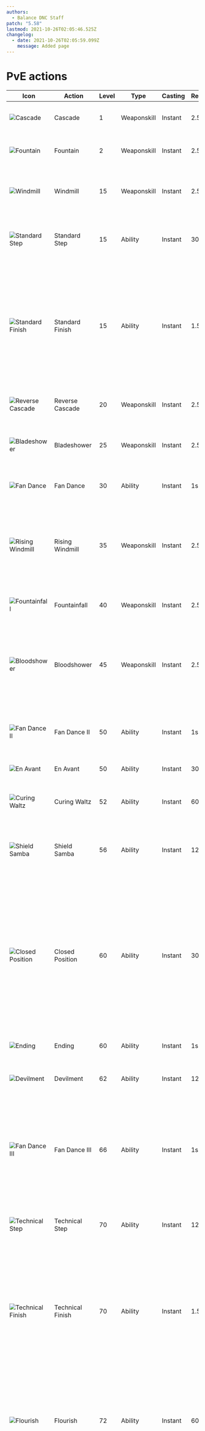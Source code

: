 ```yaml
---
authors:
  - Balance DNC Staff
patch: "5.58"
lastmod: 2021-10-26T02:05:46.525Z
changelog:
  - date: 2021-10-26T02:05:59.099Z
    message: Added page
---
```

# PvE actions

| Icon                                                            | Action           | Level | Type        | Casting | Recast | Description                                                                                                                                                                                                       |
| --------------------------------------------------------------- | ---------------- | ----- | ----------- | ------- | ------ | ----------------------------------------------------------------------------------------------------------------------------------------------------------------------------------------------------------------- |
| ![Cascade](https://xivapi.com/i/003000/003451_hr1.png)          | Cascade          | 1     | Weaponskill | Instant | 2.5s   | Delivers an attack with a potency of 250.                                                                                                                                                                         |
| ![Fountain](https://xivapi.com/i/003000/003452_hr1.png)         | Fountain         | 2     | Weaponskill | Instant | 2.5s   | Delivers an attack with a potency of 100.                                                                                                                                                                         |
| ![Windmill](https://xivapi.com/i/003000/003453_hr1.png)         | Windmill         | 15    | Weaponskill | Instant | 2.5s   | Delivers an attack with a potency of 150 to all nearby enemies.                                                                                                                                                   |
| ![Standard Step](https://xivapi.com/i/003000/003454_hr1.png)    | Standard Step    | 15    | Ability     | Instant | 30s    | Begin dancing, granting yourself Standard Step.                                                                                                                                                                   |
| ![Standard Finish](https://xivapi.com/i/003000/003459_hr1.png)  | Standard Finish  | 15    | Ability     | Instant | 1.5s   | Delivers an attack to all nearby enemies. Potency varies with number of successful steps, dealing full potency for the first enemy, and 75% less for all remaining enemies.                                       |
| ![Reverse Cascade](https://xivapi.com/i/003000/003460_hr1.png)  | Reverse Cascade  | 20    | Weaponskill | Instant | 2.5s   | Delivers an attack with a potency of 300.                                                                                                                                                                         |
| ![Bladeshower](https://xivapi.com/i/003000/003461_hr1.png)      | Bladeshower      | 25    | Weaponskill | Instant | 2.5s   | Delivers an attack with a potency of 100 to all nearby enemies.                                                                                                                                                   |
| ![Fan Dance](https://xivapi.com/i/003000/003462_hr1.png)        | Fan Dance        | 30    | Ability     | Instant | 1s     | Delivers an attack with a potency of 150.                                                                                                                                                                         |
| ![Rising Windmill](https://xivapi.com/i/003000/003463_hr1.png)  | Rising Windmill  | 35    | Weaponskill | Instant | 2.5s   | Delivers an attack to all nearby enemies with a potency of 300 for the first enemy, and 50% less for all remaining enemies.                                                                                       |
| ![Fountainfall](https://xivapi.com/i/003000/003464_hr1.png)     | Fountainfall     | 40    | Weaponskill | Instant | 2.5s   | Delivers an attack with a potency of 350.                                                                                                                                                                         |
| ![Bloodshower](https://xivapi.com/i/003000/003465_hr1.png)      | Bloodshower      | 45    | Weaponskill | Instant | 2.5s   | Delivers an attack to all nearby enemies with a potency of 350 for the first enemy, and 50% less for all remaining enemies.                                                                                       |
| ![Fan Dance II](https://xivapi.com/i/003000/003466_hr1.png)     | Fan Dance II     | 50    | Ability     | Instant | 1s     | Delivers an attack with a potency of 100 to all nearby enemies.                                                                                                                                                   |
| ![En Avant](https://xivapi.com/i/003000/003467_hr1.png)         | En Avant         | 50    | Ability     | Instant | 30s    | Quickly dash 10 yalms forward.                                                                                                                                                                                    |
| ![Curing Waltz](https://xivapi.com/i/003000/003468_hr1.png)     | Curing Waltz     | 52    | Ability     | Instant | 60s    | Restores own HP and the HP of all nearby party members.                                                                                                                                                           |
| ![Shield Samba](https://xivapi.com/i/003000/003469_hr1.png)     | Shield Samba     | 56    | Ability     | Instant | 120s   | Reduces damage taken by self and nearby party members by 10%.                                                                                                                                                     |
| ![Closed Position](https://xivapi.com/i/003000/003470_hr1.png)  | Closed Position  | 60    | Ability     | Instant | 30s    | Grants you Closed Position and designates a party member as your Dance Partner, allowing you to share the effects of Standard Finish, Devilment, and Curing Waltz with said party member. Effect ends upon reuse. |
| ![Ending](https://xivapi.com/i/003000/003478_hr1.png)           | Ending           | 60    | Ability     | Instant | 1s     | Ends dance with your partner.                                                                                                                                                                                     |
| ![Devilment](https://xivapi.com/i/003000/003471_hr1.png)        | Devilment        | 62    | Ability     | Instant | 120s   | Increases critical hit rate and direct hit rate by 20%.                                                                                                                                                           |
| ![Fan Dance III](https://xivapi.com/i/003000/003472_hr1.png)    | Fan Dance III    | 66    | Ability     | Instant | 1s     | Delivers an attack to target and all enemies nearby it with a potency of 200 for the first enemy, and 50% less for all remaining enemies.                                                                         |
| ![Technical Step](https://xivapi.com/i/003000/003473_hr1.png)   | Technical Step   | 70    | Ability     | Instant | 120s   | Begin dancing, granting yourself Technical Step.                                                                                                                                                                  |
| ![Technical Finish](https://xivapi.com/i/003000/003474_hr1.png) | Technical Finish | 70    | Ability     | Instant | 1.5s   | Delivers an attack to all nearby enemies. Potency varies with number of successful steps, dealing full potency for the first enemy, and 75% less for all remaining enemies.                                       |
| ![Flourish](https://xivapi.com/i/003000/003475_hr1.png)         | Flourish         | 72    | Ability     | Instant | 60s    | Grants you the effects of Flourishing Cascade, Flourishing Fountain, Flourishing Windmill, Flourishing Shower, and Flourishing Fan Dance.                                                                         |
| ![Saber Dance](https://xivapi.com/i/003000/003476_hr1.png)      | Saber Dance      | 76    | Ability     | Instant | 2.5s   | Delivers an attack to target and all enemies nearby it with a potency of 600 for the first enemy, and 50% less for all remaining enemies.                                                                         |
| ![Improvisation](https://xivapi.com/i/003000/003477_hr1.png)    | Improvisation    | 80    | Ability     | Instant | 120s   | Dance to the beat of your own drum, granting Improvisation to self.                                                                                                                                               |

# Step Actions

| Icon                                                     | Action    | Level | Type    | Casting | Recast | Description           |
| -------------------------------------------------------- | --------- | ----- | ------- | ------- | ------ | --------------------- |
| ![Emboite](https://xivapi.com/i/003000/003455_hr1.png)   | Emboite   | 15    | Ability | Instant | 1s     | Perform an emboite.   |
| ![Entrechat](https://xivapi.com/i/003000/003456_hr1.png) | Entrechat | 15    | Ability | Instant | 1s     | Perform an entrechat. |
| ![Jete](https://xivapi.com/i/003000/003457_hr1.png)      | Jete      | 15    | Ability | Instant | 1s     | Perform a jete.       |
| ![Pirouette](https://xivapi.com/i/003000/003458_hr1.png) | Pirouette | 15    | Ability | Instant | 1s     | Perform a pirouette.  |

# Physical Ranged DPS actions

| Icon                                                        | Action       | Level | Type    | Casting | Recast | Description                                                                       |
| ----------------------------------------------------------- | ------------ | ----- | ------- | ------- | ------ | --------------------------------------------------------------------------------- |
| ![Leg Graze](https://xivapi.com/i/000000/000843_hr1.png)    | Leg Graze    | 6     | Ability | Instant | 30s    | Inflicts target with Heavy +40%.                                                  |
| ![Second Wind](https://xivapi.com/i/000000/000821_hr1.png)  | Second Wind  | 8     | Ability | Instant | 120s   | Instantly restores own HP.                                                        |
| ![Foot Graze](https://xivapi.com/i/000000/000842_hr1.png)   | Foot Graze   | 10    | Ability | Instant | 30s    | Binds target.                                                                     |
| ![Peloton](https://xivapi.com/i/000000/000844_hr1.png)      | Peloton      | 20    | Ability | Instant | 5s     | Increases movement speed of self and nearby party members. Not useable in combat. |
| ![Head Graze](https://xivapi.com/i/000000/000848_hr1.png)   | Head Graze   | 24    | Ability | Instant | 30s    | Interrupts the use of a target's action.                                          |
| ![Arm's Length](https://xivapi.com/i/000000/000822_hr1.png) | Arm's Length | 32    | Ability | Instant | 120s   | Creates a barrier nullifying most knockback and draw-in effects.                  |